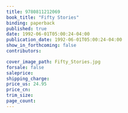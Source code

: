```yaml
---
title: 9780811212069
book_title: "Fifty Stories"
binding: paperback
published: true
date: 1992-06-01T05:00:24-04:00
publication_date: 1992-06-01T05:00:24-04:00
show_in_forthcoming: false
contributors:

cover_image_path: Fifty_Stories.jpg
forsale: false
saleprice:
shipping_charge:
price_us: 24.95
price_cn:
trim_size:
page_count:
---
```



